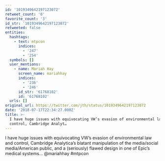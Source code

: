 ```yaml
---
id: '1019349642197123072'
retweet_count: '0'
favorite_count: '3'
id_str: '1019349642197123072'
retweeted: false
entities:
  hashtags:
    - text: mtpcon
      indices:
        - '247'
        - '254'
  symbols: []
  user_mentions:
    - name: Mariah Hay
      screen_name: mariahhay
      indices:
        - '236'
        - '246'
      id_str: '61768102'
      id: '61768102'
  urls: []
original_url: https://twitter.com/jth/status/1019349642197123072
date: '2018-07-17T22:34:27.000Z'
title: >-
  I have huge issues with equivocating VW’s evasion of environmental law and
  control, Cambridge Analyt…
---
```


I have huge issues with equivocating VW’s evasion of environmental law and control, Cambridge Analytica’s blatant manipulation of the media/social media/American public, and a (seriously) flawed design in one of Epic’s medical systems… @mariahhay #mtpcon